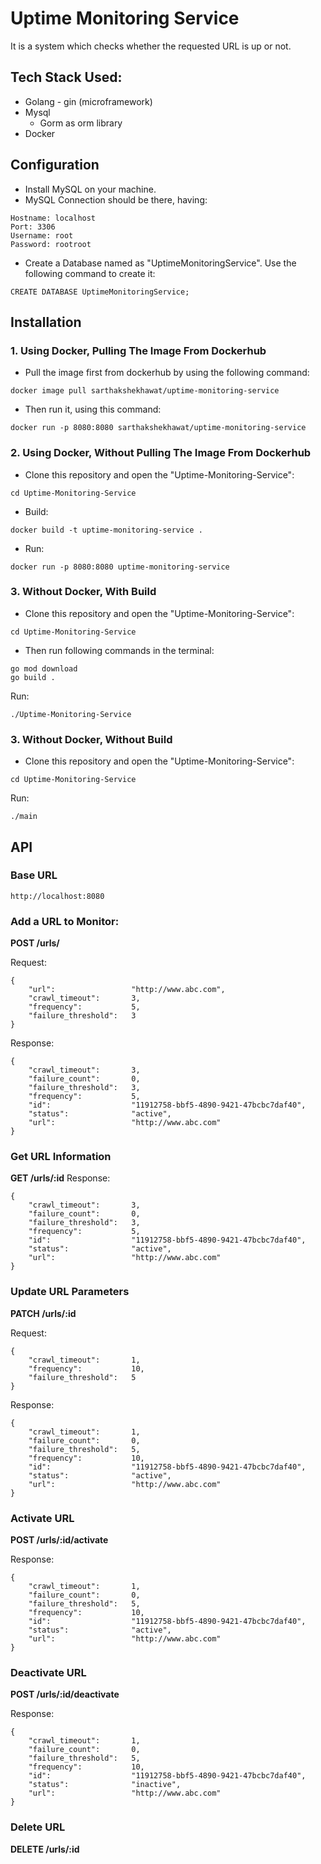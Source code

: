 # Uptime Monitoring Service
It is a system which checks whether the requested URL is up or not.

## Tech Stack Used:
- Golang - gin (microframework)
- Mysql
  - Gorm as orm library
- Docker

## Configuration
- Install MySQL on your machine.
- MySQL Connection should be there, having:
```
Hostname: localhost
Port: 3306
Username: root
Password: rootroot
```
- Create a Database named as "UptimeMonitoringService". Use the following command to create it:
```
CREATE DATABASE UptimeMonitoringService;
```
## Installation
### 1. Using Docker, Pulling The Image From Dockerhub
- Pull the image first from dockerhub by using the following command:
```
docker image pull sarthakshekhawat/uptime-monitoring-service
```
- Then run it, using this command:
```
docker run -p 8080:8080 sarthakshekhawat/uptime-monitoring-service
```

### 2. Using Docker, Without Pulling The Image From Dockerhub
- Clone this repository and open the "Uptime-Monitoring-Service":
```
cd Uptime-Monitoring-Service
```
- Build:
```
docker build -t uptime-monitoring-service .
```
- Run:
```
docker run -p 8080:8080 uptime-monitoring-service
```

### 3. Without Docker, With Build
- Clone this repository and open the "Uptime-Monitoring-Service":
```
cd Uptime-Monitoring-Service
```
- Then run following commands in the terminal:
```
go mod download
go build .
```
Run:
```
./Uptime-Monitoring-Service
```

### 3. Without Docker, Without Build
- Clone this repository and open the "Uptime-Monitoring-Service":
```
cd Uptime-Monitoring-Service
```
Run:
```
./main
```

## API
### Base URL
```
http://localhost:8080
```

### Add a URL to Monitor:
__POST /urls/__

Request:
```
{
    "url":                 "http://www.abc.com",
    "crawl_timeout":       3,
    "frequency":           5,
    "failure_threshold":   3
}
```
Response:
```
{
    "crawl_timeout":       3,
    "failure_count":       0,
    "failure_threshold":   3,
    "frequency":           5,
    "id":                  "11912758-bbf5-4890-9421-47bcbc7daf40",
    "status":              "active",
    "url":                 "http://www.abc.com"
}
```

### Get URL Information
__GET /urls/:id__
Response:
```
{
    "crawl_timeout":       3,
    "failure_count":       0,
    "failure_threshold":   3,
    "frequency":           5,
    "id":                  "11912758-bbf5-4890-9421-47bcbc7daf40",
    "status":              "active",
    "url":                 "http://www.abc.com"
}
```

### Update URL Parameters
__PATCH /urls/:id__

Request:
```
{
    "crawl_timeout":       1,
    "frequency":           10,
    "failure_threshold":   5
}
```
Response:
```
{
    "crawl_timeout":       1,
    "failure_count":       0,
    "failure_threshold":   5,
    "frequency":           10,
    "id":                  "11912758-bbf5-4890-9421-47bcbc7daf40",
    "status":              "active",
    "url":                 "http://www.abc.com"
}
```

### Activate URL
__POST /urls/:id/activate__

Response:
```
{
    "crawl_timeout":       1,
    "failure_count":       0,
    "failure_threshold":   5,
    "frequency":           10,
    "id":                  "11912758-bbf5-4890-9421-47bcbc7daf40",
    "status":              "active",
    "url":                 "http://www.abc.com"
}
```

### Deactivate URL
__POST /urls/:id/deactivate__

Response:
```
{
    "crawl_timeout":       1,
    "failure_count":       0,
    "failure_threshold":   5,
    "frequency":           10,
    "id":                  "11912758-bbf5-4890-9421-47bcbc7daf40",
    "status":              "inactive",
    "url":                 "http://www.abc.com"
}
```

### Delete URL
__DELETE /urls/:id__
